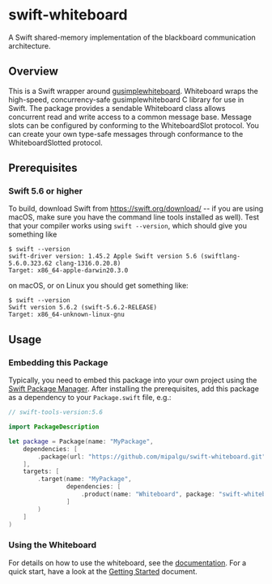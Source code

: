 # swift-whiteboard

A Swift shared-memory implementation of the blackboard communication architecture.

## Overview

This is a Swift wrapper around [gusimplewhiteboard](https://github.com/mipalgu/gusimplewhiteboard).
Whiteboard wraps the high-speed, concurrency-safe gusimplewhiteboard C library for use in Swift. The package provides a sendable Whiteboard class allows concurrent read and write access to a common message base. Message slots can be configured by conforming to the WhiteboardSlot protocol. You can create your own type-safe messages through conformance to the WhiteboardSlotted protocol.

## Prerequisites

### Swift 5.6 or higher

To build, download Swift from https://swift.org/download/ -- if you are using macOS, make sure you have the command line tools installed as well).  Test that your compiler works using `swift --version`, which should give you something like

	$ swift --version
	swift-driver version: 1.45.2 Apple Swift version 5.6 (swiftlang-5.6.0.323.62 clang-1316.0.20.8)
    Target: x86_64-apple-darwin20.3.0

on macOS, or on Linux you should get something like:

	$ swift --version
	Swift version 5.6.2 (swift-5.6.2-RELEASE)
	Target: x86_64-unknown-linux-gnu

## Usage

### Embedding this Package

Typically, you need to embed this package into your own project using the [Swift Package Manager](https://swift.org/package-manager/).  After installing the prerequisites, add this package as a dependency to your `Package.swift` file, e.g.:

```swift
// swift-tools-version:5.6

import PackageDescription

let package = Package(name: "MyPackage",
    dependencies: [
        .package(url: "https://github.com/mipalgu/swift-whiteboard.git", branch: "main"),
    ],    
    targets: [
        .target(name: "MyPackage",
                dependencies: [
                    .product(name: "Whiteboard", package: "swift-whiteboard")
                ]
        )
    ]
)
```

### Using the Whiteboard

For details on how to use the whiteboard, see the [documentation](https://github.com/mipalgu/swift-whiteboard/blob/main/Sources/Whiteboard/Whiteboard.docc/Whiteboard.md).  For a quick start, have a look at the [Getting Started](https://github.com/mipalgu/swift-whiteboard/blob/main/Sources/Whiteboard/Whiteboard.docc/GettingStarted.md) document.